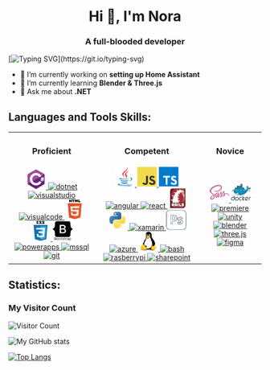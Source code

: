 <h1 align="center">Hi 👋, I'm Nora</h1>
<h3 align="center">A full-blooded developer</h3>

[![Typing SVG](https://readme-typing-svg.herokuapp.com?color=%236BD600&size=25&lines=Welcome+to+my+profile!)](https://git.io/typing-svg)

- 🔭 I’m currently working on **setting up Home Assistant**
- 🌱 I’m currently learning **Blender & Three.js**
- 💬 Ask me about **.NET**

<h2 align="left">Languages and Tools Skills:</h2>

<table>
<tr>
<th><h3 align="center">Proficient</h3></th>
<th><h3 align="center">Competent</h3></th>
<th><h3 align="center">Novice</h3></th>
</tr>
<td>

<div align="center">
   <a href="https://docs.microsoft.com/en-us/dotnet/csharp/" target="_blank" rel="noreferrer">
    <img
      src="https://raw.githubusercontent.com/devicons/devicon/master/icons/csharp/csharp-original.svg"
      alt="csharp"
      width="40"
      height="40"
    />
  </a>
  <a href="https://dotnet.microsoft.com/" target="_blank" rel="noreferrer">
    <img
      src="https://cdn.jsdelivr.net/gh/devicons/devicon/icons/dotnetcore/dotnetcore-original.svg"
      alt="dotnet"
      width="40"
      height="40"
    />
  </a>
  <a href="https://visualstudio.microsoft.com" target="_blank" rel="noreferrer">
    <img
      src="https://cdn.jsdelivr.net/gh/devicons/devicon/icons/visualstudio/visualstudio-plain.svg"
      alt="visualstudio"
      width="40"
      height="40"
    />
  </a>
  <a href="https://code.visualstudio.com" target="_blank" rel="noreferrer">
    <img
      src="https://cdn.jsdelivr.net/gh/devicons/devicon/icons/vscode/vscode-original.svg"
      alt="visualcode"
      width="40"
      height="40"
    />
  </a>
  <a href="https://www.w3.org/html/" target="_blank" rel="noreferrer">
    <img
      src="https://raw.githubusercontent.com/devicons/devicon/master/icons/html5/html5-original-wordmark.svg"
      alt="html5"
      width="40"
      height="40"
    />
  </a>
  <a href="https://www.w3schools.com/css/" target="_blank" rel="noreferrer">
    <img
      src="https://raw.githubusercontent.com/devicons/devicon/master/icons/css3/css3-original-wordmark.svg"
      alt="css3"
      width="40"
      height="40"
    />
  </a>
  <a href="https://getbootstrap.com" target="_blank" rel="noreferrer">
    <img
      src="https://raw.githubusercontent.com/devicons/devicon/master/icons/bootstrap/bootstrap-plain-wordmark.svg"
      alt="bootstrap"
      width="40"
      height="40"
    />
  </a>
  <a href="https://powerapps.microsoft.com/" target="_blank" rel="noreferrer">
    <img
      src="https://powerapps.microsoft.com/images/application-logos/svg/powerapps.svg"
      alt="powerapps"
      width="40"
      height="40"
    />
  </a>
  <a
    href="https://www.microsoft.com/en-us/sql-server" target="_blank" rel="noreferrer">
    <img
      src="https://www.svgrepo.com/show/303229/microsoft-sql-server-logo.svg"
      alt="mssql"
      width="40"
      height="40"
    />
  </a>
  <a href="https://git-scm.com" target="_blank" rel="noreferrer">
  <img
    src="https://cdn.jsdelivr.net/gh/devicons/devicon/icons/git/git-original.svg"
    alt="git"
    width="40"
    height="40"
  />
</a>
</div>
</td>

<td>

<div align="center"> 
   <a href="https://www.java.com" target="_blank" rel="noreferrer">
    <img
      src="https://raw.githubusercontent.com/devicons/devicon/master/icons/java/java-original.svg"
      alt="java"
      width="40"
      height="40"
    />
  </a>
  <a href="https://developer.mozilla.org/en-US/docs/Web/JavaScript" target="_blank" rel="noreferrer">
    <img
      src="https://raw.githubusercontent.com/devicons/devicon/master/icons/javascript/javascript-original.svg"
      alt="javascript"
      width="40"
      height="40"
    />
  </a>
  <a href="https://www.typescriptlang.org/" target="_blank" rel="noreferrer">
    <img
      src="https://raw.githubusercontent.com/devicons/devicon/master/icons/typescript/typescript-original.svg"
      alt="typescript"
      width="40"
      height="40"
    />
  </a>
   <a href="https://angular.io" target="_blank" rel="noreferrer">
    <img
      src="https://angular.io/assets/images/logos/angular/angular.svg"
      alt="angular"
      width="40"
      height="40"
    />
  </a>
  <a href="https://react.dev/" target="_blank" rel="noreferrer">
    <img
      src="https://cdn.jsdelivr.net/gh/devicons/devicon/icons/react/react-original-wordmark.svg"
      alt="react"
      width="40"
      height="40"
    />
  </a>
  <a href="https://rubyonrails.org" target="_blank" rel="noreferrer">
    <img
      src="https://raw.githubusercontent.com/devicons/devicon/master/icons/rails/rails-original-wordmark.svg"
      alt="rails"
      width="40"
      height="40"
    />
  </a>
  <a href="https://www.python.org" target="_blank" rel="noreferrer">
    <img
      src="https://raw.githubusercontent.com/devicons/devicon/master/icons/python/python-original.svg"
      alt="python"
      width="40"
      height="40"
    />
  </a>
  <a
    href="https://dotnet.microsoft.com/apps/xamarin" target="_blank" rel="noreferrer">
    <img
      src="https://raw.githubusercontent.com/detain/svg-logos/780f25886640cef088af994181646db2f6b1a3f8/svg/xamarin.svg"
      alt="xamarin"
      width="40"
      height="40"
    />
  </a>
  <a href="https://www.adobe.com/products/photoshop.html" target="_blank" rel="noreferrer">
    <img
        src="https://raw.githubusercontent.com/devicons/devicon/master/icons/photoshop/photoshop-line.svg"
        alt="photoshop"
        width="40"
        height="40"
    />
  </a>
  <a href="https://azure.microsoft.com/en-in/" target="_blank" rel="noreferrer">
    <img
      src="https://www.vectorlogo.zone/logos/microsoft_azure/microsoft_azure-icon.svg"
      alt="azure"
      width="40"
      height="40"
    />
  </a>
  <a href="https://www.linux.org/" target="_blank" rel="noreferrer">
    <img
      src="https://raw.githubusercontent.com/devicons/devicon/master/icons/linux/linux-original.svg"
      alt="linux"
      width="40"
      height="40"
    />
  </a>
  <a href="https://www.gnu.org/software/bash/" target="_blank" rel="noreferrer">
  <img
    src="https://upload.wikimedia.org/wikipedia/commons/4/4b/Bash_Logo_Colored.svg"
    alt="bash"
    width="40"
    height="40"
  />
  </a>
  <a href="https://www.raspberrypi.org" target="_blank" rel="noreferrer">
  <img
    src="https://cdn.jsdelivr.net/gh/devicons/devicon/icons/raspberrypi/raspberrypi-original.svg"
    alt="rasberrypi"
    width="40"
    height="40"
  />
  </a>
   <a href="https://learn.microsoft.com/en-us/sharepoint/dev/spfx/sharepoint-framework-overview" target="_blank" rel="noreferrer">
  <img
    src="https://upload.wikimedia.org/wikipedia/commons/e/e1/Microsoft_Office_SharePoint_%282019%E2%80%93present%29.svg"
    alt="sharepoint"
    width="40"
    height="40"
  />
  </a>
</div>
</td>

<td>

<div align="center"> 
  <a href="https://sass-lang.com" target="_blank" rel="noreferrer">
    <img
      src="https://raw.githubusercontent.com/devicons/devicon/master/icons/sass/sass-original.svg"
      alt="sass"
      width="40"
      height="40"
    />
  </a> 
  <a href="https://www.docker.com/" target="_blank" rel="noreferrer">
    <img
      src="https://raw.githubusercontent.com/devicons/devicon/master/icons/docker/docker-original-wordmark.svg"
      alt="docker"
      width="40"
      height="40"
    />
  </a>
  <a href="https://www.adobe.com/products/premiere.html" target="_blank" rel="noreferrer">
    <img
        src="https://cdn.jsdelivr.net/gh/devicons/devicon/icons/premierepro/premierepro-original.svg"
        alt="premiere"
        width="40"
        height="40"
    />
  </a>
  <a href="https://unity.com" target="_blank" rel="noreferrer">
    <img
      src="https://cdn.jsdelivr.net/gh/devicons/devicon/icons/unity/unity-original.svg"
      alt="unity"
      width="40"
      height="40"
    />
  </a>
  <a href="https://www.blender.org" target="_blank" rel="noreferrer">
    <img
      src="https://upload.wikimedia.org/wikipedia/commons/0/0c/Blender_logo_no_text.svg"
      alt="blender"
      width="40"
      height="40"
    />
  </a>
  <a href="https://threejs.org" target="_blank" rel="noreferrer">
    <img
      src="https://cdn.jsdelivr.net/gh/devicons/devicon/icons/threejs/threejs-original-wordmark.svg"
      alt="three.js"
      width="40"
      height="40"
    />
  </a>
  <a href="https://www.figma.com/" target="_blank" rel="noreferrer">
    <img
      src="https://cdn.jsdelivr.net/gh/devicons/devicon/icons/figma/figma-original.svg"
      alt="figma"
      width="40"
      height="40"
    />
  </a>
</div>
</td>

</table>

<h2 align="left">Statistics:</h2>

<h3 align="left">My Visitor Count</h3>

![Visitor Count](https://profile-counter.glitch.me/{Hiekkan}/count.svg)

![My GitHub stats](https://github-readme-stats.vercel.app/api?username=Hiekkan&theme=chartreuse-dark&show_icons=true&count_private=true)

[![Top Langs](https://github-readme-stats.vercel.app/api/top-langs/?username=Hiekkan&theme=chartreuse-dark&layout=compact&count_private=true)](https://github.com/anuraghazra/github-readme-stats)
